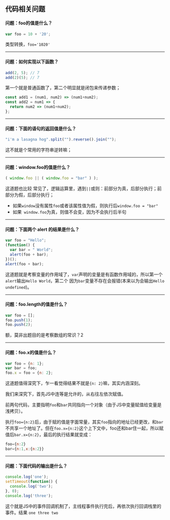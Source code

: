 ## 代码相关问题



#### 问题：foo的值是什么？

```javascript
var foo = 10 + '20';
```

类型转换，`foo='1020'`

---
#### 问题：如何实现以下函数？

```javascript
add(2, 5); // 7
add(2)(5); // 7
```

第一个就是普通函数了，第二个明显就是闭包来传递参数；

```javascript
const add1 = (num1, num2) => (num1+num2);
const add2 = num1 => {
  return num2 => (num1+num2);
};
```



---
#### 问题：下面的语句的返回值是什么？

```javascript
"i'm a lasagna hog".split("").reverse().join("");
```

这不就是个常用的字符串逆转嘛；

---
#### 问题：window.foo的值是什么？

```javascript
( window.foo || ( window.foo = "bar" ) );
```

这道题也比较 常见了，逻辑运算里，遇到`||`或则：前部分为真，后部分执行；前部分为假，后部分执行；

* 如果`window`没有属性`foo`或者该属性值为假，则执行后` window.foo = "bar" `
* 如果` window.foo`为真，则值不会变，因为不会执行后半句

---
#### 问题：下面两个 alert 的结果是什么？

```javascript
var foo = "Hello";
(function() {
  var bar = " World";
  alert(foo + bar);
})();
alert(foo + bar);
```

这道题就是考察变量的作用域了，`var`声明的变量是有函数作用域的，所以第一个`alert`输出`Hello World`，第二个 因为`bar`变量不存在会报错(本来以为会输出`Hello undefined`)。

---
#### 问题：foo.length的值是什么？

```javascript
var foo = [];
foo.push(1);
foo.push(2);
```

额，莫非出题目的是考察数组的常识？2

---
#### 问题：foo.x的值是什么？

```javascript
var foo = {n: 1};
var bar = foo;
foo.x = foo = {n: 2};
```

这道题值得深究下，乍一看觉得结果不就是`{n: 2}`嘛，其实内涵深刻。

我们来深究下，首先JS中连等是允许的，从右往左依次赋值。

前两句代码，主要指明`foo`和`bar`共同指向一个对象（由于JS中变量赋值给变量是浅拷贝）。

执行`foo={n:2}`后，由于赋的值是字面常量，其实`foo`指向的地址已经更改，和`bar`不共享一个地址了。但在`foo.x={n:2}`这个上下文中，foo还和bar住一起，所以赋值后`bar.x={n:2}`，最后的执行结果就变成：

```javascript
foo={n:2}
bar={n:1,x:{n:2}}
```



---
#### 问题：下面代码的输出是什么？

```javascript
console.log('one');
setTimeout(function() {
  console.log('two');
}, 0);
console.log('three');
```
这个就是JS中的事件回调机制了，主线程事件执行完后，再依次执行回调栈里的事件。结果 `one three two`